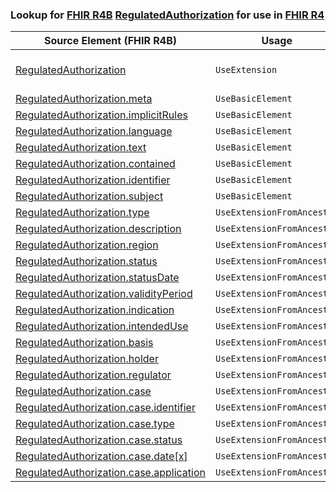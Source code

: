 ### Lookup for [FHIR R4B](https://hl7.org/fhir/R4B/) [RegulatedAuthorization](https://hl7.org/fhir/R4B/RegulatedAuthorization.html) for use in [FHIR R4](https://hl7.org/fhir/R4/)

| Source Element (FHIR R4B) | Usage | Target |
| -------------- | ----- | ------ |
| [RegulatedAuthorization](https://hl7.org/fhir/R4B/RegulatedAuthorization.html#resource) | `UseExtension` | [http://hl7.org/fhir/4.3/StructureDefinition/extension-RegulatedAuthorization](StructureDefinition-ext-R4B-RegulatedAuthorization.html) |
| [RegulatedAuthorization.meta](https://hl7.org/fhir/R4B/RegulatedAuthorization.html#resource) | `UseBasicElement` | [Basic.meta](https://hl7.org/fhir/R4/Basic.html#resource) |
| [RegulatedAuthorization.implicitRules](https://hl7.org/fhir/R4B/RegulatedAuthorization.html#resource) | `UseBasicElement` | [Basic.implicitRules](https://hl7.org/fhir/R4/Basic.html#resource) |
| [RegulatedAuthorization.language](https://hl7.org/fhir/R4B/RegulatedAuthorization.html#resource) | `UseBasicElement` | [Basic.language](https://hl7.org/fhir/R4/Basic.html#resource) |
| [RegulatedAuthorization.text](https://hl7.org/fhir/R4B/RegulatedAuthorization.html#resource) | `UseBasicElement` | [Basic.text](https://hl7.org/fhir/R4/Basic.html#resource) |
| [RegulatedAuthorization.contained](https://hl7.org/fhir/R4B/RegulatedAuthorization.html#resource) | `UseBasicElement` | [Basic.contained](https://hl7.org/fhir/R4/Basic.html#resource) |
| [RegulatedAuthorization.identifier](https://hl7.org/fhir/R4B/RegulatedAuthorization.html#resource) | `UseBasicElement` | [Basic.identifier](https://hl7.org/fhir/R4/Basic.html#resource) |
| [RegulatedAuthorization.subject](https://hl7.org/fhir/R4B/RegulatedAuthorization.html#resource) | `UseBasicElement` | [Basic.subject](https://hl7.org/fhir/R4/Basic.html#resource) |
| [RegulatedAuthorization.type](https://hl7.org/fhir/R4B/RegulatedAuthorization.html#resource) | `UseExtensionFromAncestor` | - |
| [RegulatedAuthorization.description](https://hl7.org/fhir/R4B/RegulatedAuthorization.html#resource) | `UseExtensionFromAncestor` | - |
| [RegulatedAuthorization.region](https://hl7.org/fhir/R4B/RegulatedAuthorization.html#resource) | `UseExtensionFromAncestor` | - |
| [RegulatedAuthorization.status](https://hl7.org/fhir/R4B/RegulatedAuthorization.html#resource) | `UseExtensionFromAncestor` | - |
| [RegulatedAuthorization.statusDate](https://hl7.org/fhir/R4B/RegulatedAuthorization.html#resource) | `UseExtensionFromAncestor` | - |
| [RegulatedAuthorization.validityPeriod](https://hl7.org/fhir/R4B/RegulatedAuthorization.html#resource) | `UseExtensionFromAncestor` | - |
| [RegulatedAuthorization.indication](https://hl7.org/fhir/R4B/RegulatedAuthorization.html#resource) | `UseExtensionFromAncestor` | - |
| [RegulatedAuthorization.intendedUse](https://hl7.org/fhir/R4B/RegulatedAuthorization.html#resource) | `UseExtensionFromAncestor` | - |
| [RegulatedAuthorization.basis](https://hl7.org/fhir/R4B/RegulatedAuthorization.html#resource) | `UseExtensionFromAncestor` | - |
| [RegulatedAuthorization.holder](https://hl7.org/fhir/R4B/RegulatedAuthorization.html#resource) | `UseExtensionFromAncestor` | - |
| [RegulatedAuthorization.regulator](https://hl7.org/fhir/R4B/RegulatedAuthorization.html#resource) | `UseExtensionFromAncestor` | - |
| [RegulatedAuthorization.case](https://hl7.org/fhir/R4B/RegulatedAuthorization.html#resource) | `UseExtensionFromAncestor` | - |
| [RegulatedAuthorization.case.identifier](https://hl7.org/fhir/R4B/RegulatedAuthorization.html#resource) | `UseExtensionFromAncestor` | - |
| [RegulatedAuthorization.case.type](https://hl7.org/fhir/R4B/RegulatedAuthorization.html#resource) | `UseExtensionFromAncestor` | - |
| [RegulatedAuthorization.case.status](https://hl7.org/fhir/R4B/RegulatedAuthorization.html#resource) | `UseExtensionFromAncestor` | - |
| [RegulatedAuthorization.case.date[x]](https://hl7.org/fhir/R4B/RegulatedAuthorization.html#resource) | `UseExtensionFromAncestor` | - |
| [RegulatedAuthorization.case.application](https://hl7.org/fhir/R4B/RegulatedAuthorization.html#resource) | `UseExtensionFromAncestor` | - |
